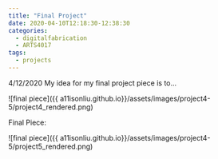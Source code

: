 ```yaml
---
title: "Final Project"
date: 2020-04-10T12:18:30-12:38:30
categories:
  - digitalfabrication
  - ARTS4017
tags:
  - projects
---
```


4/12/2020
My idea for my final project piece is to...


![final piece]({{ a11isonliu.github.io}}/assets/images/project4-5/project4_rendered.png)

Final Piece:

![final piece]({{ a11isonliu.github.io}}/assets/images/project4-5/project5_rendered.png)

